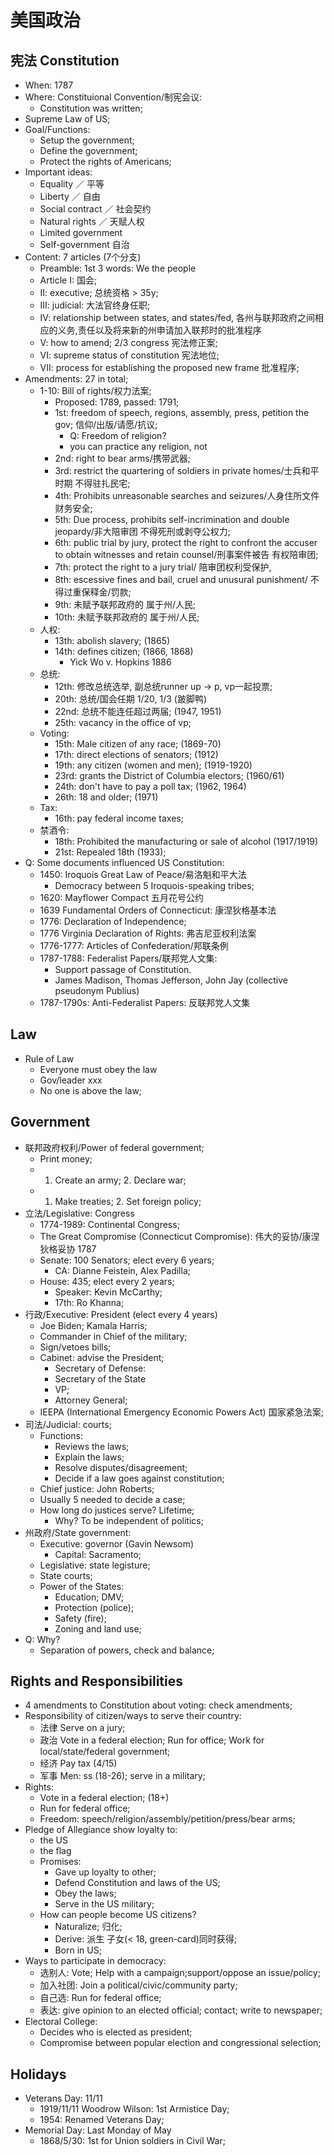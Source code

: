 # 美国政治

## 宪法 Constitution
- When: 1787
- Where: Constituional Convention/制宪会议:
	- Constitution was written;
- Supreme Law of US;
- Goal/Functions:
	- Setup the government;
	- Define the government;
	- Protect the rights of Americans;
- Important ideas:
	- Equality ／ 平等
	- Liberty ／ 自由
	- Social contract ／ 社会契约
	- Natural rights ／ 天赋人权
	- Limited government
	- Self-government 自治
- Content: 7 articles (7个分支)
	- Preamble: 1st 3 words: We the people
	- Article I: 国会;
	- II: executive; 总统资格 > 35y; 
	- III: judicial: 大法官终身任职;
	- IV: relationship between states, and states/fed, 各州与联邦政府之间相应的义务,责任以及将来新的州申请加入联邦时的批准程序
	- V: how to amend; 2/3 congress 宪法修正案;
	- VI: supreme status of constitution 宪法地位;
	- VII: process for establishing the proposed new frame 批准程序;
- Amendments: 27 in total;
	- 1-10: Bill of rights/权力法案;
		- Proposed: 1789, passed: 1791;
		- 1st: freedom of speech, regions, assembly, press, petition the gov; 信仰/出版/请愿/抗议;
			- Q: Freedom of religion?
			- you can practice any religion, not
		- 2nd: right to bear arms/携带武器;
		- 3rd: restrict the quartering of soldiers in private homes/士兵和平时期 不得驻扎民宅;
		- 4th: Prohibits unreasonable searches and seizures/人身住所文件财务安全;
		- 5th: Due process, prohibits self-incrimination and double jeopardy/非大陪审团 不得死刑或剥夺公权力;
		- 6th: public trial by jury, protect the right to confront the accuser to obtain witnesses and retain counsel/刑事案件被告 有权陪审团;
		- 7th: protect the right to a jury trial/ 陪审团权利受保护, 
		- 8th: escessive fines and bail, cruel and unusural punishment/ 不得过重保释金/罚款;
		- 9th: 未赋予联邦政府的 属于州/人民;
		- 10th: 未赋予联邦政府的 属于州/人民;
	- 人权:
		- 13th: abolish slavery; (1865)
		- 14th: defines citizen; (1866, 1868)
			- Yick Wo v. Hopkins 1886
	- 总统:
		- 12th: 修改总统选举, 副总统runner up -> p, vp一起投票;
		- 20th: 总统/国会任期 1/20, 1/3 (跛脚鸭)
		- 22nd: 总统不能连任超过两届; (1947, 1951)
		- 25th: vacancy in the office of vp;
	- Voting:
		- 15th: Male citizen of any race; (1869-70)
		- 17th: direct elections of senators; (1912)
		- 19th: any citizen (women and men); (1919-1920)
		- 23rd: grants the District of Columbia electors; (1960/61)
		- 24th: don't have to pay a poll tax; (1962, 1964)
		- 26th: 18 and older; (1971)
	- Tax:
		- 16th: pay federal income taxes;
	- 禁酒令:
		- 18th: Prohibited the manufacturing or sale of alcohol (1917/1919)
		- 21st: Repealed 18th (1933);
- Q: Some documents influenced US Constitution:
	- 1450: Iroquois Great Law of Peace/易洛魁和平大法
		- Democracy between 5 Iroquois-speaking tribes;
	- 1620: Mayflower Compact 五月花号公约
	- 1639 Fundamental Orders of Connecticut: 康涅狄格基本法
	- 1776: Declaration of Independence;
	- 1776 Virginia Declaration of Rights: 弗吉尼亚权利法案
	- 1776-1777: Articles of Confederation/邦联条例 
	- 1787-1788: Federalist Papers/联邦党人文集:
		- Support passage of Constitution.
		- James Madison, Thomas Jefferson, John Jay (collective pseudonym Publius)
	- 1787-1790s: Anti-Federalist Papers: 反联邦党人文集

## Law
- Rule of Law
	- Everyone must obey the law
	- Gov/leader xxx
	- No one is above the law;

## Government
- 联邦政府权利/Power of federal government;
	- Print money;
	- 1. Create an army; 2. Declare war;
	- 1. Make treaties; 2. Set foreign policy;
- 立法/Legislative: Congress
	- 1774-1989: Continental Congress;
	- The Great Compromise (Connecticut Compromise): 伟大的妥协/康涅狄格妥协 1787
	- Senate: 100 Senators; elect every 6 years;
		- CA: Dianne Feistein, Alex Padilla;
	- House: 435; elect every 2 years;
		- Speaker: Kevin McCarthy;
		- 17th: Ro Khanna;
- 行政/Executive: President (elect every 4 years)
	- Joe Biden; Kamala Harris;
	- Commander in Chief of the military;
	- Sign/vetoes bills;
	- Cabinet: advise the President;
		- Secretary of Defense:
		- Secretary of the State
		- VP;
		- Attorney General;
	- IEEPA (International Emergency Economic Powers Act) 国家紧急法案;
- 司法/Judicial: courts;
	- Functions:
		- Reviews the laws;
		- Explain the laws;
		- Resolve disputes/disagreement;
		- Decide if a law goes against constitution;
	- Chief justice: John Roberts;
	- Usually 5 needed to decide a case;
	- How long do justices serve? Lifetime;
		- Why? To be independent of politics;
- 州政府/State government:
	- Executive: governor (Gavin Newsom)
		- Capital: Sacramento;
	- Legislative: state legisture;
	- State courts;
	- Power of the States:
		- Education; DMV;
		- Protection (police);
		- Safety (fire);
		- Zoning and land use;
- Q: Why?
	- Separation of powers, check and balance;

## Rights and Responsibilities
- 4 amendments to Constitution about voting: check amendments;
- Responsibility of citizen/ways to serve their country:
	- 法律 Serve on a jury;
	- 政治 Vote in a federal election; Run for office; Work for local/state/federal government;
	- 经济 Pay tax (4/15)
	- 军事 Men: ss (18-26); serve in a military;
- Rights:
	- Vote in a federal election; (18+)
	- Run for federal office;
	- Freedom: speech/religion/assembly/petition/press/bear arms;
- Pledge of Allegiance show loyalty to:
	- the US
	- the flag
	- Promises:
		- Gave up loyalty to other;
		- Defend Constitution and laws of the US;
		- Obey the laws;
		- Serve in the US military;
	- How can people become US citizens?
		- Naturalize; 归化;
		- Derive: 派生 子女(< 18, green-card)同时获得;
		- Born in US;
- Ways to participate in democracy:
	- 选别人: Vote; Help with a campaign;support/oppose an issue/policy;
	- 加入社团: Join a political/civic/community party;
	- 自己选: Run for federal office;
	- 表达: give opinion to an elected official; contact; write to newspaper;
- Electoral College:
	- Decides who is elected as president;
	- Compromise between popular election and congressional selection;

## Holidays
- Veterans Day: 11/11
	- 1919/11/11 Woodrow Wilson: 1st Armistice Day;
	- 1954: Renamed Veterans Day;
- Memorial Day: Last Monday of May
	- 1868/5/30: 1st for Union soldiers in Civil War;